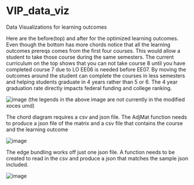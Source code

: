 # VIP_data_viz
Data Visualizations for learning outcomes

Here are the before(top) and after for the optimized learning outcomes. Even though the bottom has more chords notice that all the learning outcomes prereqs comes from the first four courses. This would allow a student to take those course during the same semesters. The current curriculum on the top shows that you can not take course 8 until you have completed course 7 due to LO EE06 is needed before EE07. By moving the outcomes around the student can complete the courses in less semesters and helping students graduate in 4 years rather than 5 or 6. The 4 year graduation rate directly impacts federal funding and college ranking.

![image](https://user-images.githubusercontent.com/78441321/230755628-1cf02716-9bf5-4f93-913d-adb71cccd3c2.png)
(the legends in the above image are not currently in the modified xoces umd)

The chord diagram requires a csv and json file. The AdjMat function needs to produce a json file of the matrix and a csv file that contains the course and the learning outcome

![image](https://user-images.githubusercontent.com/78441321/220504111-e6131fc5-b585-4641-ad52-db5df99ff98c.png)

The edge bundling works off just one json file. A function needs to be created to read in the csv and produce a json that matches the sample json included. 

![image](https://user-images.githubusercontent.com/78441321/220504420-ba677bb8-6f51-456f-a464-3a14e20dc4f9.png)

